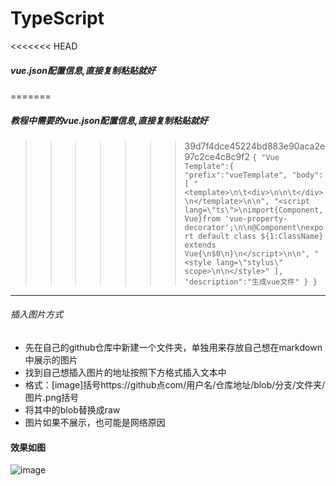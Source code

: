 # TypeScript
<<<<<<< HEAD
##### vue.json配置信息,直接复制粘贴就好
=======
##### 教程中需要的vue.json配置信息,直接复制粘贴就好
>>>>>>> 39d7f4dce45224bd883e90aca2e97c2ce4c8c9f2
`
{
	"Vue Template":{
		"prefix":"vueTemplate",
		"body":[
			"<template>\n\t<div>\n\n\t</div>\n</template>\n\n",
			"<script lang=\"ts\">\nimport{Component,Vue}from 'vue-property-decorator';\n\n@Component\nexport default class ${1:ClassName} extends Vue{\n$0\n}\n</script>\n\n",
			"<style lang=\"stylus\" scope>\n\n</style>"
		],
		"description":"生成vue文件"
	}
}
`
----
###### 插入图片方式
- 先在自己的github仓库中新建一个文件夹，单独用来存放自己想在markdown中展示的图片
- 找到自己想插入图片的地址按照下方格式插入文本中
- 格式：[image]括号https://github点com/用户名/仓库地址/blob/分支/文件夹/图片.png括号
- 将其中的blob替换成raw
- 图片如果不展示，也可能是网络原因

        
#### 效果如图

  ![image](https://github.com/Pooo-hxp/some-function-package/raw/master/photo/btn-ui.png?raw=true)
